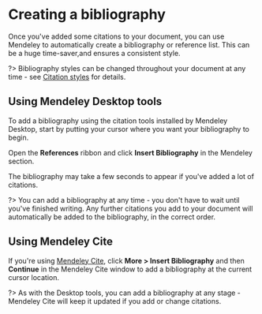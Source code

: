 # Creating a bibliography

Once you've added some citations to your document, you can use Mendeley to automatically create a bibliography or reference list. This can be a huge time-saver,and ensures a consistent style.

?> Bibliography styles can be changed throughout your document at any time - see [Citation styles](styles) for details.

## Using Mendeley Desktop tools

To add a bibliography using the citation tools installed by Mendeley Desktop, start by putting your cursor where you want your bibliography to begin.

Open the **References** ribbon and click **Insert Bibliography** in the Mendeley section.

The bibliography may take a few seconds to appear if you've added a lot of citations.

?> You can add a bibliography at any time - you don't have to wait until you've finished writing. Any further citations you add to your document will automatically be added to the bibliography, in the correct order.

## Using Mendeley Cite

If you're using [Mendeley Cite](mendeley-cite), click **More > Insert Bibliography** and then **Continue** in the Mendeley Cite window to add a bibliography at the current cursor location.

?> As with the Desktop tools, you can add a bibliography at any stage - Mendeley Cite will keep it updated if you add or change citations.

